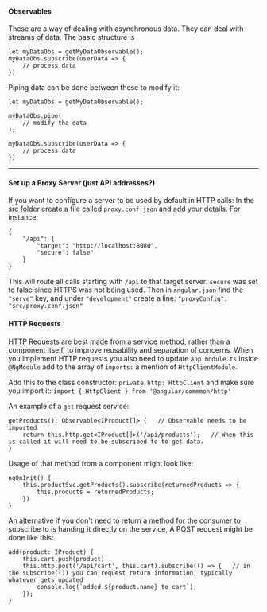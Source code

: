 #### Observables

These are a way of dealing with asynchronous data.  They can deal with streams of data.  The basic structure is
```
let myDataObs = getMyDataObservable();
myDataObs.subscribe(userData => {
    // process data
})
```

Piping data can be done between these to modify it:

```
let myDataObs = getMyDataObservable();

myDataObs.pipe(
    // modify the data
);

myDataObs.subscribe(userData => {
    // process data
})
```

---

#### Set up a Proxy Server (just API addresses?)

If you want to configure a server to be used by default in HTTP calls:
In the src folder create a file called `proxy.conf.json` and add your details.  For instance:
```
{
    "/api": {
        "target": "http://localhost:8080",
        "secure": false"
    }
}
```
This will route all calls starting with `/api` to that target server.  `secure` was set to false since HTTPS was not being used.
Then in `angular.json` find the `"serve"` key, and under `"development"` create a line:
`"proxyConfig": "src/proxy.conf.json"`

#### HTTP Requests

HTTP Requests are best made from a service method, rather than a component itself, to improve reusability and separation of concerns.  When you implement HTTP requests you also need to update `app.module.ts` inside `@NgModule` add to the array of `imports:` a mention of `HttpClientModule`.

Add this to the class constructor: `private http: HttpClient` and make sure you import it:
`import { HttpClient } from '@angular/commmon/http'`

An example of a `get` request service:
```
getProducts(): Observable<IProduct[]> {   // Observable needs to be imported
    return this.http.get<IProduct[]>('/api/products');   // When this is called it will need to be subscribed to to get data.
}
```
Usage of that method from a component might look like:
```
ngOnInit() {
    this.productSvc.getProducts().subscribe(returnedProducts => {
        this.products = returnedProducts;
    })
}
```

An alternative if you don't need to return a method for the consumer to subscribe to is handing it directly on the service, A POST request might be done like this:

```
add(product: IProduct) {
    this.cart.push(product)
    this.http.post('/api/cart', this.cart).subscribe(() => {   // in the subscribe(()) you can request return information, typically whatever gets updated
        console.log(`added ${product.name} to cart`);
    });
}

```